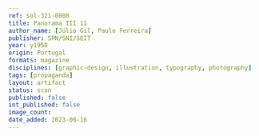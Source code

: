 ```yaml
---
ref: sol-321-0008
title: Panorama III 11
author_name: [Júlio Gil, Paulo Ferreira]
publisher: SPN/SNI/SEIT
year: y1958
origin: Portugal
formats: magazine
disciplines: [graphic-design, illustration, typography, photography]
tags: [propaganda]
layout: artifact
status: scan
published: false
int_published: false
image_count:
date_added: 2023-06-16
---
```

